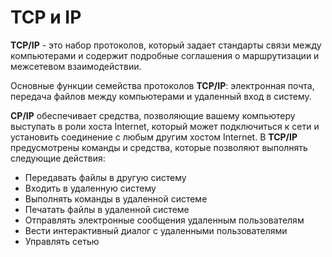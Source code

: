 # TCP и IP
**TCP/IP** - это набор протоколов, который задает стандарты связи между компьютерами и содержит подробные соглашения о маршрутизации и межсетевом взаимодействии.

Основные функции семейства протоколов **TCP/IP**: электронная почта, передача файлов между компьютерами и удаленный вход в систему.

**CP/IP** обеспечивает средства, позволяющие вашему компьютеру выступать в роли хоста Internet, который может подключиться к сети и установить соединение с любым другим хостом Internet. В **TCP/IP** предусмотрены команды и средства, которые позволяют выполнять следующие действия:
-   Передавать файлы в другую систему
-   Входить в удаленную систему
-   Выполнять команды в удаленной системе
-   Печатать файлы в удаленной системе
-   Отправлять электронные сообщения удаленным пользователям
-   Вести интерактивный диалог с удаленными пользователями
-   Управлять сетью
